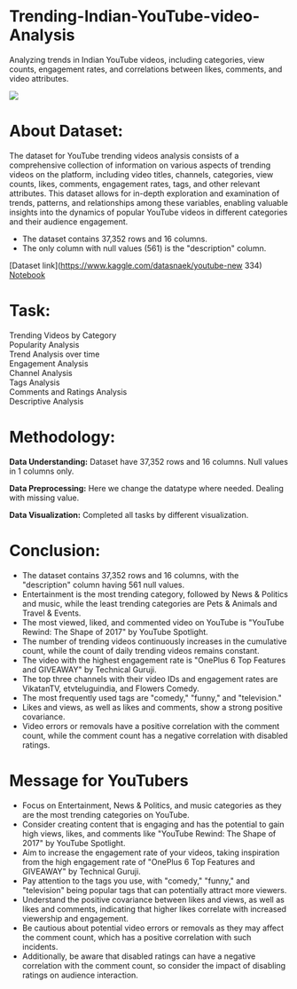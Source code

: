 # Trending-Indian-YouTube-video-Analysis
Analyzing trends in Indian YouTube videos, including categories, view counts, engagement rates, and correlations between likes, comments, and video attributes.

![](https://www.advance-metrics.com/wp-content/uploads/2015/03/youtube-analytics-banner.png)

# About Dataset:
The dataset for YouTube trending videos analysis consists of a comprehensive collection of information on various aspects of trending videos on the platform, including video titles, channels, categories, view counts, likes, comments, engagement rates, tags, and other relevant attributes. This dataset allows for in-depth exploration and examination of trends, patterns, and relationships among these variables, enabling valuable insights into the dynamics of popular YouTube videos in different categories and their audience engagement.<br>
- The dataset contains 37,352 rows and 16 columns.
- The only column with null values (561) is the "description" column.

[Dataset link](https://www.kaggle.com/datasnaek/youtube-new 334)<br>
[Notebook](https://github.com/khushiyadav2022/Trending-Indian-YouTube-video-Analysis/blob/369abee801831f7eb5f3c90ce5f1ccb19040baba/trending-youtube-video-analysis-in-india.ipynb)

# Task:
Trending Videos by Category<br>
Popularity Analysis<br>
Trend Analysis over time<br>
Engagement Analysis<br>
Channel Analysis<br>
Tags Analysis<br>
Comments and Ratings Analysis<br>
Descriptive Analysis<br>

# Methodology:
**Data Understanding:** Dataset have 37,352 rows and 16 columns. Null values in 1 columns only.

**Data Preprocessing:** Here we change the datatype where needed. Dealing with missing value.

**Data Visualization:** Completed all tasks by different visualization.

# Conclusion:
- The dataset contains 37,352 rows and 16 columns, with the "description" column having 561 null values.<br>
- Entertainment is the most trending category, followed by News & Politics and music, while the least trending categories are Pets & Animals and Travel & Events.<br>
- The most viewed, liked, and commented video on YouTube is "YouTube Rewind: The Shape of 2017" by YouTube Spotlight.<br>
- The number of trending videos continuously increases in the cumulative count, while the count of daily trending videos remains constant.<br>
- The video with the highest engagement rate is "OnePlus 6 Top Features and GIVEAWAY" by Technical Guruji.<br>
- The top three channels with their video IDs and engagement rates are VikatanTV, etvteluguindia, and Flowers Comedy.<br>
- The most frequently used tags are "comedy," "funny," and "television."<br>
- Likes and views, as well as likes and comments, show a strong positive covariance.<br>
- Video errors or removals have a positive correlation with the comment count, while the comment count has a negative correlation with disabled ratings.<br>

# Message for YouTubers
- Focus on Entertainment, News & Politics, and music categories as they are the most trending categories on YouTube.<br>
- Consider creating content that is engaging and has the potential to gain high views, likes, and comments like "YouTube Rewind: The Shape of 2017" by YouTube Spotlight.<br>
- Aim to increase the engagement rate of your videos, taking inspiration from the high engagement rate of "OnePlus 6 Top Features and GIVEAWAY" by Technical Guruji.<br>
- Pay attention to the tags you use, with "comedy," "funny," and "television" being popular tags that can potentially attract more viewers.<br>
- Understand the positive covariance between likes and views, as well as likes and comments, indicating that higher likes correlate with increased viewership and engagement.<br>
- Be cautious about potential video errors or removals as they may affect the comment count, which has a positive correlation with such incidents.<br>
- Additionally, be aware that disabled ratings can have a negative correlation with the comment count, so consider the impact of disabling ratings on audience interaction.<br>
